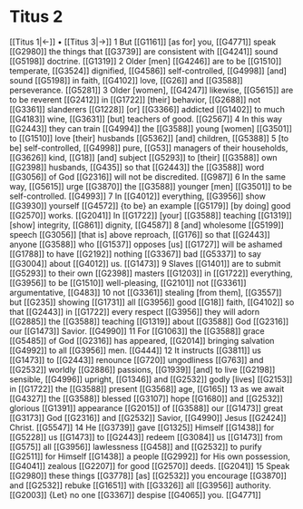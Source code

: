 # Titus 2
[[Titus 1|←]] • [[Titus 3|→]]
1 But [[G1161]] [as for] you, [[G4771]] speak [[G2980]] the things that [[G3739]] are consistent with [[G4241]] sound [[G5198]] doctrine. [[G1319]] 
2 Older [men] [[G4246]] are to be [[G1510]] temperate, [[G3524]] dignified, [[G4586]] self-controlled, [[G4998]] [and] sound [[G5198]] in faith, [[G4102]] love, [[G26]] and [[G3588]] perseverance. [[G5281]] 
3 Older [women], [[G4247]] likewise, [[G5615]] are to be reverent [[G2412]] in [[G1722]] [their] behavior, [[G2688]] not [[G3361]] slanderers [[G1228]] [or] [[G3366]] addicted [[G1402]] to much [[G4183]] wine, [[G3631]] [but] teachers of good. [[G2567]] 
4 In this way [[G2443]] they can train [[G4994]] the [[G3588]] young [women] [[G3501]] to [[G1510]] love [their] husbands [[G5362]] [and] children, [[G5388]] 
5 [to be] self-controlled, [[G4998]] pure, [[G53]] managers of their households, [[G3626]] kind, [[G18]] [and] subject [[G5293]] to [their] [[G3588]] own [[G2398]] husbands, [[G435]] so that [[G2443]] the [[G3588]] word [[G3056]] of God [[G2316]] will not be discredited. [[G987]] 
6 In the same way, [[G5615]] urge [[G3870]] the [[G3588]] younger [men] [[G3501]] to be self-controlled. [[G4993]] 
7 In [[G4012]] everything, [[G3956]] show [[G3930]] yourself [[G4572]] {to be} an example [[G5179]] [by doing] good [[G2570]] works. [[G2041]] In [[G1722]] [your] [[G3588]] teaching [[G1319]] [show] integrity, [[G861]] dignity, [[G4587]] 
8 [and] wholesome [[G5199]] speech [[G3056]] [that is] above reproach, [[G176]] so that [[G2443]] anyone [[G3588]] who [[G1537]] opposes [us] [[G1727]] will be ashamed [[G1788]] to have [[G2192]] nothing [[G3367]] bad [[G5337]] to say [[G3004]] about [[G4012]] us. [[G1473]] 
9 Slaves [[G1401]] are to submit [[G5293]] to their own [[G2398]] masters [[G1203]] in [[G1722]] everything, [[G3956]] to be [[G1510]] well-pleasing, [[G2101]] not [[G3361]] argumentative, [[G483]] 
10 not [[G3361]] stealing [from them], [[G3557]] but [[G235]] showing [[G1731]] all [[G3956]] good [[G18]] faith, [[G4102]] so that [[G2443]] in [[G1722]] every respect [[G3956]] they will adorn [[G2885]] the [[G3588]] teaching [[G1319]] about [[G3588]] God [[G2316]] our [[G1473]] Savior. [[G4990]] 
11 For [[G1063]] the [[G3588]] grace [[G5485]] of God [[G2316]] has appeared, [[G2014]] bringing salvation [[G4992]] to all [[G3956]] men. [[G444]] 
12 It instructs [[G3811]] us [[G1473]] to [[G2443]] renounce [[G720]] ungodliness [[G763]] and [[G2532]] worldly [[G2886]] passions, [[G1939]] [and] to live [[G2198]] sensible, [[G4996]] upright, [[G1346]] and [[G2532]] godly [lives] [[G2153]] in [[G1722]] the [[G3588]] present [[G3568]] age, [[G165]] 
13 as we await [[G4327]] the [[G3588]] blessed [[G3107]] hope [[G1680]] and [[G2532]] glorious [[G1391]] appearance [[G2015]] of [[G3588]] our [[G1473]] great [[G3173]] God [[G2316]] and [[G2532]] Savior, [[G4990]] Jesus [[G2424]] Christ. [[G5547]] 
14 He [[G3739]] gave [[G1325]] Himself [[G1438]] for [[G5228]] us [[G1473]] to [[G2443]] redeem [[G3084]] us [[G1473]] from [[G575]] all [[G3956]] lawlessness [[G458]] and [[G2532]] to purify [[G2511]] for Himself [[G1438]] a people [[G2992]] for His own possession, [[G4041]] zealous [[G2207]] for good [[G2570]] deeds. [[G2041]] 
15 Speak [[G2980]] these things [[G3778]] [as] [[G2532]] you encourage [[G3870]] and [[G2532]] rebuke [[G1651]] with [[G3326]] all [[G3956]] authority. [[G2003]] {Let} no one [[G3367]] despise [[G4065]] you. [[G4771]] 
